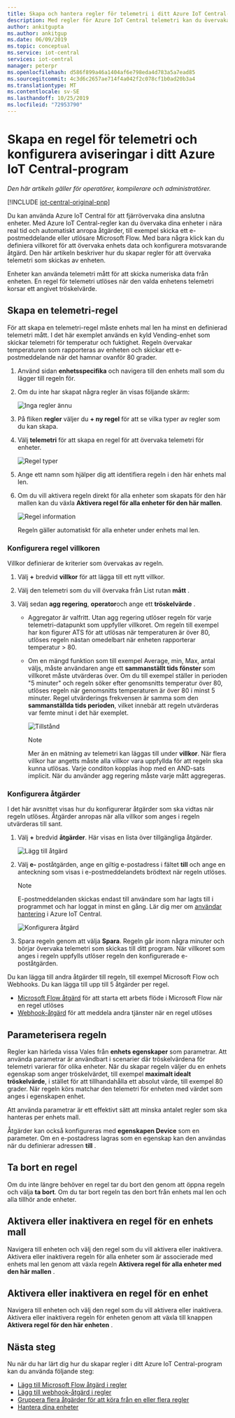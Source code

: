 ```yaml
---
title: Skapa och hantera regler för telemetri i ditt Azure IoT Central-program | Microsoft Docs
description: Med regler för Azure IoT Central telemetri kan du övervaka dina enheter i nära real tid och automatiskt anropa åtgärder, till exempel skicka ett e-postmeddelande, när regeln utlöses.
author: ankitgupta
ms.author: ankitgup
ms.date: 06/09/2019
ms.topic: conceptual
ms.service: iot-central
services: iot-central
manager: peterpr
ms.openlocfilehash: d586f899a46a1404af6e798eda4d783a5a7ead85
ms.sourcegitcommit: 4c3d6c2657ae714f4a042f2c078cf1b0ad20b3a4
ms.translationtype: MT
ms.contentlocale: sv-SE
ms.lasthandoff: 10/25/2019
ms.locfileid: "72953790"
---
```

# <a name="create-a-telemetry-rule-and-set-up-notifications-in-your-azure-iot-central-application"></a>Skapa en regel för telemetri och konfigurera aviseringar i ditt Azure IoT Central-program

*Den här artikeln gäller för operatörer, kompilerare och administratörer.*

[!INCLUDE [iot-central-original-pnp](../../../includes/iot-central-original-pnp-note.md)]

Du kan använda Azure IoT Central för att fjärrövervaka dina anslutna enheter. Med Azure IoT Central-regler kan du övervaka dina enheter i nära real tid och automatiskt anropa åtgärder, till exempel skicka ett e-postmeddelande eller utlösare Microsoft Flow. Med bara några klick kan du definiera villkoret för att övervaka enhets data och konfigurera motsvarande åtgärd. Den här artikeln beskriver hur du skapar regler för att övervaka telemetri som skickas av enheten.

Enheter kan använda telemetri mått för att skicka numeriska data från enheten. En regel för telemetri utlöses när den valda enhetens telemetri korsar ett angivet tröskelvärde.

## <a name="create-a-telemetry-rule"></a>Skapa en telemetri-regel

För att skapa en telemetri-regel måste enhets mal len ha minst en definierad telemetri mått. I det här exemplet används en kyld Vending-enhet som skickar telemetri för temperatur och fuktighet. Regeln övervakar temperaturen som rapporteras av enheten och skickar ett e-postmeddelande när det hamnar ovanför 80 grader.

1. Använd sidan **enhetsspecifika** och navigera till den enhets mall som du lägger till regeln för.

1. Om du inte har skapat några regler än visas följande skärm:

    ![Inga regler ännu](media/howto-create-telemetry-rules/rules_landing_page1.png)

1. På fliken **regler** väljer du **+ ny regel** för att se vilka typer av regler som du kan skapa.

1. Välj **telemetri** för att skapa en regel för att övervaka telemetri för enheter.

    ![Regel typer](media/howto-create-telemetry-rules/rule_types1.png)

1. Ange ett namn som hjälper dig att identifiera regeln i den här enhets mal len.

1. Om du vill aktivera regeln direkt för alla enheter som skapats för den här mallen kan du växla **Aktivera regel för alla enheter för den här mallen**.

   ![Regel information](media/howto-create-telemetry-rules/rule_detail1.png)

    Regeln gäller automatiskt för alla enheter under enhets mal len.

### <a name="configure-the-rule-conditions"></a>Konfigurera regel villkoren

Villkor definierar de kriterier som övervakas av regeln.

1. Välj **+** bredvid **villkor** för att lägga till ett nytt villkor.

1. Välj den telemetri som du vill övervaka från List rutan **mått** .

1. Välj sedan **agg regering**, **operator**och ange ett **tröskelvärde** .
   - Aggregator är valfritt. Utan agg regering utlöser regeln för varje telemetri-datapunkt som uppfyller villkoret. Om regeln till exempel har kon figurer ATS för att utlösas när temperaturen är över 80, utlöses regeln nästan omedelbart när enheten rapporterar temperatur > 80.
   - Om en mängd funktion som till exempel Average, min, Max, antal väljs, måste användaren ange ett **sammanställt tids fönster** som villkoret måste utvärderas över. Om du till exempel ställer in perioden "5 minuter" och regeln söker efter genomsnitts temperatur över 80, utlöses regeln när genomsnitts temperaturen är över 80 i minst 5 minuter. Regel utvärderings frekvensen är samma som den **sammanställda tids perioden**, vilket innebär att regeln utvärderas var femte minut i det här exemplet.

     ![Tillstånd](media/howto-create-telemetry-rules/aggregate_condition_filled_out1.png)

     >[!NOTE]
     >Mer än en mätning av telemetri kan läggas till under **villkor**. När flera villkor har angetts måste alla villkor vara uppfyllda för att regeln ska kunna utlösas. Varje conditon kopplas ihop med en AND-sats implicit. När du använder agg regering måste varje mått aggregeras.

### <a name="configure-actions"></a>Konfigurera åtgärder

I det här avsnittet visas hur du konfigurerar åtgärder som ska vidtas när regeln utlöses. Åtgärder anropas när alla villkor som anges i regeln utvärderas till sant.

1. Välj **+** bredvid **åtgärder**. Här visas en lista över tillgängliga åtgärder.  

    ![Lägg till åtgärd](media/howto-create-telemetry-rules/add_action1.png)

1. Välj **e-** poståtgärden, ange en giltig e-postadress i fältet **till** och ange en anteckning som visas i e-postmeddelandets brödtext när regeln utlöses.

    > [!NOTE]
    > E-postmeddelanden skickas endast till användare som har lagts till i programmet och har loggat in minst en gång. Lär dig mer om [användar hantering](howto-administer.md) i Azure IoT Central.

   ![Konfigurera åtgärd](media/howto-create-telemetry-rules/configure_action1.png)

1. Spara regeln genom att välja **Spara**. Regeln går inom några minuter och börjar övervaka telemetri som skickas till ditt program. När villkoret som anges i regeln uppfylls utlöser regeln den konfigurerade e-poståtgärden.

Du kan lägga till andra åtgärder till regeln, till exempel Microsoft Flow och Webhooks. Du kan lägga till upp till 5 åtgärder per regel.

- [Microsoft Flow åtgärd](howto-add-microsoft-flow.md) för att starta ett arbets flöde i Microsoft Flow när en regel utlöses 
- [Webhook-åtgärd](howto-create-webhooks.md) för att meddela andra tjänster när en regel utlöses

## <a name="parameterize-the-rule"></a>Parameterisera regeln

Regler kan härleda vissa Vales från **enhets egenskaper** som parametrar. Att använda parametrar är användbart i scenarier där tröskelvärdena för telemetri varierar för olika enheter. När du skapar regeln väljer du en enhets egenskap som anger tröskelvärdet, till exempel **maximalt idealt tröskelvärde**, i stället för att tillhandahålla ett absolut värde, till exempel 80 grader. När regeln körs matchar den telemetri för enheten med värdet som anges i egenskapen enhet.

Att använda parametrar är ett effektivt sätt att minska antalet regler som ska hanteras per enhets mall.

Åtgärder kan också konfigureras med **egenskapen Device** som en parameter. Om en e-postadress lagras som en egenskap kan den användas när du definierar adressen **till** .

## <a name="delete-a-rule"></a>Ta bort en regel

Om du inte längre behöver en regel tar du bort den genom att öppna regeln och välja **ta bort**. Om du tar bort regeln tas den bort från enhets mal len och alla tillhör ande enheter.

## <a name="enable-or-disable-a-rule-for-a-device-template"></a>Aktivera eller inaktivera en regel för en enhets mall

Navigera till enheten och välj den regel som du vill aktivera eller inaktivera. Aktivera eller inaktivera regeln för alla enheter som är associerade med enhets mal len genom att växla regeln **Aktivera regel för alla enheter med den här mallen** .

## <a name="enable-or-disable-a-rule-for-a-device"></a>Aktivera eller inaktivera en regel för en enhet

Navigera till enheten och välj den regel som du vill aktivera eller inaktivera. Aktivera eller inaktivera regeln för enheten genom att växla till knappen **Aktivera regel för den här enheten** .

## <a name="next-steps"></a>Nästa steg

Nu när du har lärt dig hur du skapar regler i ditt Azure IoT Central-program kan du använda följande steg:

- [Lägg till Microsoft Flow åtgärd i regler](howto-add-microsoft-flow.md)
- [Lägg till webhook-åtgärd i regler](howto-create-webhooks.md)
- [Gruppera flera åtgärder för att köra från en eller flera regler](howto-use-action-groups.md)
- [Hantera dina enheter](howto-manage-devices.md)
